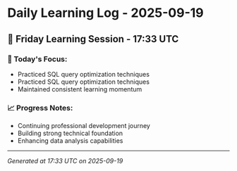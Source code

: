 # Daily Learning Log - 2025-09-19

## 📅 Friday Learning Session - 17:33 UTC

### 🎯 Today's Focus:
- Practiced SQL query optimization techniques
- Practiced SQL query optimization techniques
- Maintained consistent learning momentum

### 📈 Progress Notes:
- Continuing professional development journey
- Building strong technical foundation
- Enhancing data analysis capabilities

---
*Generated at 17:33 UTC on 2025-09-19*
